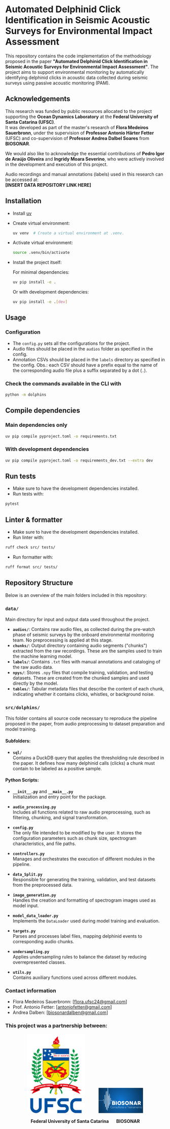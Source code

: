 # Automated Delphinid Click Identification in Seismic Acoustic Surveys for Environmental Impact Assessment

This repository contains the code implementation of the methodology proposed in the paper **"Automated Delphinid Click Identification in Seismic Acoustic Surveys for Environmental Impact Assessment"**. The project aims to support environmental monitoring by automatically identifying delphinid clicks in acoustic data collected during seismic surveys using passive acoustic monitoring (PAM).

## Acknowledgements

This research was funded by public resources allocated to the project supporting the **Ocean Dynamics Laboratory** at the **Federal University of Santa Catarina (UFSC)**.  
It was developed as part of the master's research of **Flora Medeiros Sauerbronn**, under the supervision of **Professor Antonio Härter Fetter** (UFSC) and co-supervision of **Professor Andrea Dalbel Soares** from **BIOSONAR**.

We would also like to acknowledge the essential contributions of **Pedro Igor de Araújo Oliveira** and **Ingridy Moara Severino**, who were actively involved in the development and execution of this project.

Audio recordings and manual annotations (labels) used in this research can be accessed at:  
**[INSERT DATA REPOSITORY LINK HERE]**

## Installation

* Install [uv](https://github.com/astral-sh/uv?tab=readme-ov-file#getting-started)
* Create virtual environment:
    ```bash
    uv venv  # Create a virtual environment at .venv.
    ```
* Activate virtual environment:
    ```bash
    source .venv/bin/activate
    ```
* Install the project itself:

    For minimal dependencies:
    ```bash
    uv pip install -e .
    ```
    Or with development dependencies:
    ```bash
    uv pip install -e .[dev]
    ```

## Usage

### Configuration
* The `config.py` sets all the configurations for the project.
* Audio files should be placed in the `audios` folder as specified in the config.
* Annotation CSVs should be placed in the `labels` directory as specified in the config. Obs.: each CSV should have a prefix equal to the name of the corresponding audio file plus a suffix separated by a dot (`.`).

### Check the commands available in the CLI with
```bash
python -m dolphins
```

## Compile dependencies

### Main dependencies only
```bash
uv pip compile pyproject.toml -o requirements.txt
```

### With development dependencies
```bash
uv pip compile pyproject.toml -o requirements_dev.txt --extra dev
```

## Run tests

* Make sure to have the development dependencies installed.
* Run tests with:
```bash
pytest
```

## Linter & formatter

* Make sure to have the development dependencies installed.
* Run linter with:
```bash
ruff check src/ tests/
```
* Run formatter with:
```bash
ruff format src/ tests/
```

## Repository Structure

Below is an overview of the main folders included in this repository:

### `data/`
Main directory for input and output data used throughout the project.

- **`audios/`**: Contains raw audio files, as collected during the pre-watch phase of seismic surveys by the onboard environmental monitoring team. No preprocessing is applied at this stage.
- **`chunks/`**: Output directory containing audio segments ("chunks") extracted from the raw recordings. These are the samples used to train the machine learning model.
- **`labels/`**: Contains `.txt` files with manual annotations and cataloging of the raw audio data.
- **`npys/`**: Stores `.npy` files that compile training, validation, and testing datasets. These are created from the chunked samples and used directly by the model.
- **`tables/`**: Tabular metadata files that describe the content of each chunk, indicating whether it contains clicks, whistles, or background noise.

### `src/dolphins/`
This folder contains all source code necessary to reproduce the pipeline proposed in the paper, from audio preprocessing to dataset preparation and model training.

#### Subfolders:
- **`sql/`**  
  Contains a DuckDB query that applies the thresholding rule described in the paper. It defines how many delphinid calls (clicks) a chunk must contain to be labeled as a positive sample.

#### Python Scripts:
- **`__init__.py`** and **`__main__.py`**  
  Initialization and entry point for the package.

- **`audio_processing.py`**  
  Includes all functions related to raw audio preprocessing, such as filtering, chunking, and signal transformation.

- **`config.py`**  
  The only file intended to be modified by the user. It stores the configuration parameters such as chunk size, spectrogram characteristics, and file paths.

- **`controllers.py`**  
  Manages and orchestrates the execution of different modules in the pipeline.

- **`data_Split.py`**  
  Responsible for generating the training, validation, and test datasets from the preprocessed data.

- **`image_generation.py`**  
  Handles the creation and formatting of spectrogram images used as model input.

- **`model_data_loader.py`**  
  Implements the `DataLoader` used during model training and evaluation.

- **`targets.py`**  
  Parses and processes label files, mapping delphinid events to corresponding audio chunks.

- **`undersampling.py`**  
  Applies undersampling rules to balance the dataset by reducing overrepresented classes.

- **`utils.py`**  
  Contains auxiliary functions used across different modules.

### Contact information
* Flora Medeiros Sauerbronn: [flora.ufsc24@gmail.com]
* Prof. Antonio Fetter: [antoniofetter@gmail.com]
* Andrea Dalben: [biosonardalben@gmail.com]


<h3>This project was a partnership between:</h3>

<p align="center">
  <img src="logos/ufsc.png" alt="UFSC" width="180" style="margin-right: 40px;">
  <img src="logos/logo_Biosonar.png" alt="BIOSONAR" width="140">
</p>

<p align="center">
  <strong>Federal University of Santa Catarina</strong> &nbsp;&nbsp;&nbsp;&nbsp; <strong>BIOSONAR</strong>
</p>
